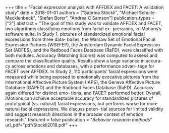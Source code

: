   +++
title = "Facial expression analysis with AFFDEX and FACET: A validation study"
date = 2018-01-01
authors = ["Sabrina Stöckli", "Michael Schulte-Mecklenbeck", "Stefan Borer", "Andrea C Samson"]
publication_types = ["2"]
abstract = "The goal of this study was to validate AFFDEX and FACET, two algorithms classifying emotions from facial ex- pressions, in iMotions’s software suite. In Study 1, pictures of standardized emotional facial expressions from three data- bases, the Warsaw Set of Emotional Facial Expression Pictures (WSEFEP), the Amsterdam Dynamic Facial Expression Set (ADFES), and the Radboud Faces Database (RaFD), were classified with both modules. Accuracy (Matching Scores) was computed to assess and compare the classification quality. Results show a large variance in accura- cy across emotions and databases, with a performance advan- tage for FACET over AFFDEX. In Study 2, 110 participants’ facial expressions were measured while being exposed to emotionally evocative pictures from the International Affective Picture System (IAPS), the Geneva Affective Picture Database (GAPED) and the Radboud Faces Database (RaFD). Accuracy again differed for distinct emo- tions, and FACET performed better. Overall, iMotions can achieve acceptable accuracy for standardized pictures of prototypical (vs. natural) facial expressions, but performs worse for more natural facial expressions. We discuss poten- tial sources for limited validity and suggest research directions in the broader context of emotion research."
featured = false
publication = "*Behavior research methods*"
url_pdf="pdf/Stockli2018.pdf"
+++

